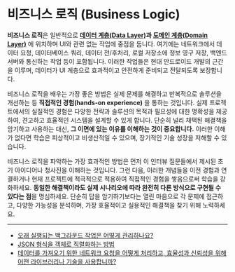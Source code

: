 # 비즈니스 로직 (Business Logic)

**비즈니스 로직**은 일반적으로 **[데이터 계층(Data Layer)](https://developer.android.com/topic/architecture/data-layer)과 [도메인 계층(Domain Layer)](https://developer.android.com/topic/architecture/domain-layer)** 에 위치하며 UI와 관련 없는 작업에 중점을 둡니다. 여기에는 네트워크에서 데이터 요청, 데이터베이스 쿼리, 데이터 전/후처리, 로컬 저장소에 정보 영구 저장, 백엔드 서버와 통신하는 작업 등이 포함됩니다. 이러한 작업들은 현대 안드로이드 개발의 근간을 이루며, 데이터가 UI 계층으로 효과적이고 안전하게 준비되고 전달되도록 보장합니다.

비즈니스 로직을 배우는 가장 좋은 방법은 실제 문제를 해결하고 반복적으로 솔루션을 개선하는 등 **직접적인 경험(hands-on experience)** 을 통하는 것입니다. 실제 프로젝트에서의 실질적인 경험은 다양한 전략과 솔루션의 목적과 필요성에 대한 명확성을 제공하여, 견고하고 효율적인 시스템을 설계할 수 있게 합니다. 단순히 널리 채택된 해결책을 암기하고 사용하는 대신, **그 이면에 있는 이유를 이해하는 것이 중요합니다.** 이러한 이해가 없다면 학습은 피상적이고 비생산적일 수 있으며, 장기적인 기술 성장을 저해할 수 있습니다.

비즈니스 로직을 파악하는 가장 효과적인 방법은 먼저 이 인터뷰 질문들에서 제시된 초기 아이디어나 청사진을 이해하는 것입니다. 그런 다음, 이러한 개념들을 이전 경험과 연결하거나 현재 프로젝트에 적극적으로 적용하여 직접적인 경험을 쌓음으로써 학습을 강화하세요. **동일한 해결책이라도 실제 시나리오에 따라 완전히 다른 방식으로 구현될 수 있다는 점**을 명심하세요. 단순히 답을 암기하기보다는 열린 마음으로 각 문제에 접근하고, 다양한 가능성을 분석하며, 가장 효율적이고 실용적인 해결책을 찾기 위해 노력하세요.

---

- [오래 실행되는 백그라운드 작업은 어떻게 관리하나요?](./LongRunningBackgroundTask/README.md)
- [JSON 형식을 객체로 직렬화하는 방법](./Serialize/README.md)
- [데이터를 가져오기 위한 네트워크 요청을 어떻게 처리하고, 효율성과 신뢰성을 위해 어떤 라이브러리나 기술을 사용합니까?](./FetchData/README.md)